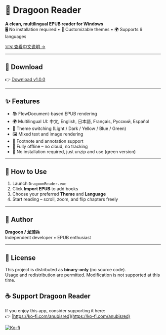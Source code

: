 # 📘 Dragoon Reader

**A clean, multilingual EPUB reader for Windows**  
🖥️ No installation required • 🎨 Customizable themes • 🌍 Supports 6 languages

[🇨🇳 查看中文说明 →](./README.zh-CN.md)

---

## 🔽 Download

👉 [Download v1.0.0](https://github.com/anubisred253/DragoonReader/releases)

---

## ✨ Features

- 📚 FlowDocument-based EPUB rendering
- 🌍 Multilingual UI: 中文, English, 日本語, Français, Русский, Español
- 🎨 Theme switching (Light / Dark / Yellow / Blue / Green)
- 🖼️ Mixed text and image rendering
- 💬 Footnote and annotation support
- 💾 Fully offline – no cloud, no tracking
- 🧩 No installation required, just unzip and use (green version)

---

## 📂 How to Use

1. Launch `DragoonReader.exe`
2. Click **Import EPUB** to add books
3. Choose your preferred **Theme** and **Language**
4. Start reading – scroll, zoom, and flip chapters freely

---

## 👤 Author

**Dragoon / 龙骑兵**  
Independent developer • EPUB enthusiast

---

## 📃 License

This project is distributed as **binary-only** (no source code).  
Usage and redistribution are permitted. Modification is not supported at this time.

## ☕ Support Dragoon Reader

If you enjoy this app, consider supporting it here:  
👉 [https://ko-fi.com/anubisred](https://ko-fi.com/anubisred)

[![Ko-fi](https://ko-fi.com/img/githubbutton_sm.svg)](https://ko-fi.com/anubisred)
